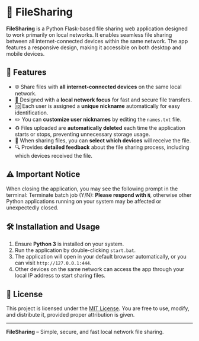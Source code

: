# 📁 FileSharing

**FileSharing** is a Python Flask-based file sharing web application designed to work primarily on local networks. It enables seamless file sharing between all internet-connected devices within the same network. The app features a responsive design, making it accessible on both desktop and mobile devices.

## 🚀 Features

- 🌐 Share files with **all internet-connected devices** on the same local network.  
- 🧭 Designed with a **local network focus** for fast and secure file transfers.  
- 🆔 Each user is assigned a **unique nickname** automatically for easy identification.  
- ✏️ You can **customize user nicknames** by editing the `names.txt` file.  
- ♻️ Files uploaded are **automatically deleted** each time the application starts or stops, preventing unnecessary storage usage.  
- 🎯 When sharing files, you can **select which devices** will receive the file.  
- 🔍 Provides **detailed feedback** about the file sharing process, including which devices received the file.

## ⚠️ Important Notice

When closing the application, you may see the following prompt in the terminal:
Terminate batch job (Y/N):
**Please respond with `N`**, otherwise other Python applications running on your system may be affected or unexpectedly closed.

## 🛠 Installation and Usage

1. Ensure **Python 3** is installed on your system.  
2. Run the application by double-clicking `start.bat`.  
3. The application will open in your default browser automatically, or you can visit `http://127.0.0.1:444`.  
4. Other devices on the same network can access the app through your local IP address to start sharing files.

## 📄 License

This project is licensed under the [MIT License](LICENSE). You are free to use, modify, and distribute it, provided proper attribution is given.

---

**FileSharing** – Simple, secure, and fast local network file sharing.  
